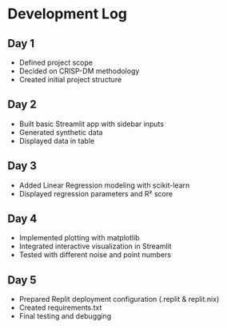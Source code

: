 # Development Log

## Day 1
- Defined project scope
- Decided on CRISP-DM methodology
- Created initial project structure

## Day 2
- Built basic Streamlit app with sidebar inputs
- Generated synthetic data
- Displayed data in table

## Day 3
- Added Linear Regression modeling with scikit-learn
- Displayed regression parameters and R² score

## Day 4
- Implemented plotting with matplotlib
- Integrated interactive visualization in Streamlit
- Tested with different noise and point numbers

## Day 5
- Prepared Replit deployment configuration (.replit & replit.nix)
- Created requirements.txt
- Final testing and debugging

